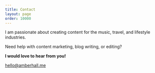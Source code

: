 ```yaml
---
title: Contact
layout: page
order: 10000
---
```


I am passionate about creating content for the music, travel, and lifestyle industries.

Need help with content marketing, blog writing, or editing?

**I would love to hear from you!**


<a href="mailto:hello@amberhall.me" style="text-decoration:underline">hello@amberhall.me</a>
